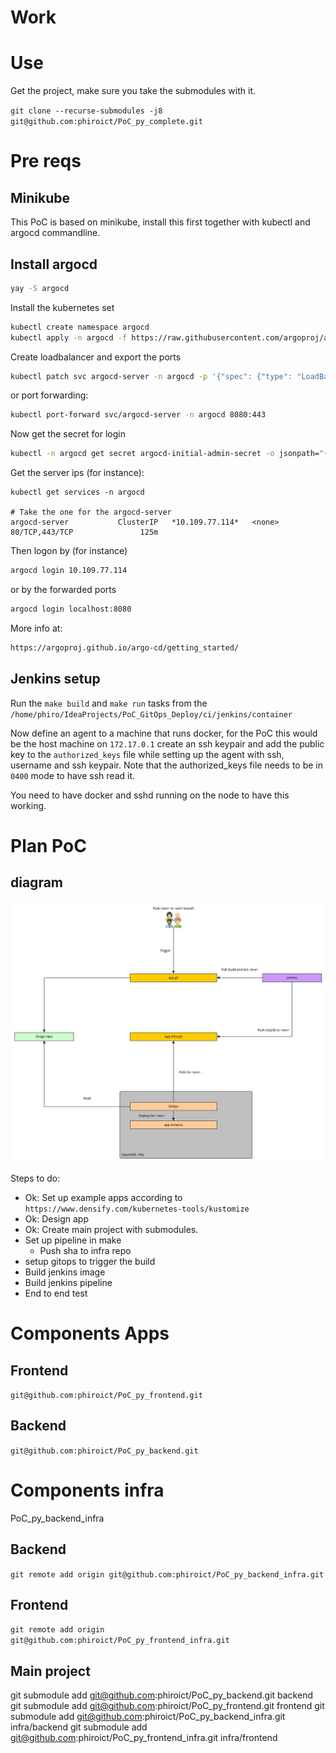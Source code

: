# Work 

# Use

Get the project, make sure you take the submodules with it.

`git clone --recurse-submodules -j8 git@github.com:phiroict/PoC_py_complete.git`

# Pre reqs

## Minikube

This PoC is based on minikube, install this first together with kubectl and argocd commandline. 


## Install argocd

```bash
yay -S argocd
```

Install the kubernetes set

```bash
kubectl create namespace argocd
kubectl apply -n argocd -f https://raw.githubusercontent.com/argoproj/argo-cd/stable/manifests/install.yaml
```

Create loadbalancer and export the ports

```bash
kubectl patch svc argocd-server -n argocd -p '{"spec": {"type": "LoadBalancer"}}'
```
or port forwarding:

```bash
kubectl port-forward svc/argocd-server -n argocd 8080:443
```

Now get the secret for login

```bash
kubectl -n argocd get secret argocd-initial-admin-secret -o jsonpath="{.data.password}" | base64 -d
```
Get the server ips (for instance):
```text
kubectl get services -n argocd

# Take the one for the argocd-server
argocd-server           ClusterIP   *10.109.77.114*   <none>        80/TCP,443/TCP               125m
```

Then logon by (for instance)
```bash
argocd login 10.109.77.114
```

or by the forwarded ports 
```bash
argocd login localhost:8080
```


More info at:
```bash
https://argoproj.github.io/argo-cd/getting_started/
```

## Jenkins setup

Run the `make build` and `make run` tasks from the `/home/phiro/IdeaProjects/PoC_GitOps_Deploy/ci/jenkins/container` 
 

Now define an agent to a machine that runs docker, for the PoC this would be the host machine on `172.17.0.1` create an ssh keypair and add the public 
key to the `authorized_keys` file while setting up the agent with ssh, username and ssh keypair. 
Note that the authorized_keys file needs to be in `0400` mode to have ssh read it.


You need to have docker and sshd running on the node to have this working. 



# Plan PoC
## diagram


![Diagram](docs/design_app.jpg)

Steps to do:  
- Ok: Set up example apps according to `https://www.densify.com/kubernetes-tools/kustomize`
- Ok: Design app
- Ok: Create main project with submodules.
- Set up pipeline in make
  - Push sha to infra repo
- setup gitops to trigger the build
- Build jenkins image
- Build jenkins pipeline
- End to end test


# Components Apps 

## Frontend 

`git@github.com:phiroict/PoC_py_frontend.git`

## Backend

`git@github.com:phiroict/PoC_py_backend.git`

# Components infra

PoC_py_backend_infra

## Backend
`git remote add origin git@github.com:phiroict/PoC_py_backend_infra.git`

## Frontend
`git remote add origin git@github.com:phiroict/PoC_py_frontend_infra.git`


## Main project

git submodule add git@github.com:phiroict/PoC_py_backend.git backend
git submodule add git@github.com:phiroict/PoC_py_frontend.git frontend
git submodule add git@github.com:phiroict/PoC_py_backend_infra.git infra/backend
git submodule add git@github.com:phiroict/PoC_py_frontend_infra.git infra/frontend